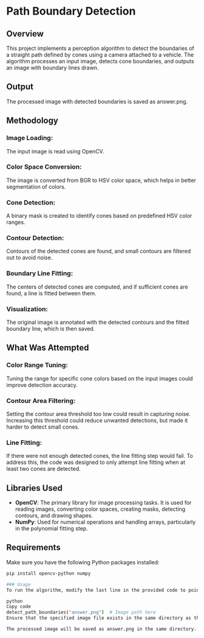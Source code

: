 # Path Boundary Detection
## Overview
This project implements a perception algorithm to detect the boundaries of a straight path defined by cones using a camera attached to a vehicle. The algorithm processes an input image, detects cone boundaries, and outputs an image with boundary lines drawn.

## Output
The processed image with detected boundaries is saved as answer.png.

## Methodology
### Image Loading: 
The input image is read using OpenCV.

### Color Space Conversion: 
The image is converted from BGR to HSV color space, which helps in better segmentation of colors.

### Cone Detection: 
A binary mask is created to identify cones based on predefined HSV color ranges.

### Contour Detection: 
Contours of the detected cones are found, and small contours are filtered out to avoid noise.

### Boundary Line Fitting: 
The centers of detected cones are computed, and if sufficient cones are found, a line is fitted between them.

### Visualization: 
The original image is annotated with the detected contours and the fitted boundary line, which is then saved.

## What Was Attempted
### Color Range Tuning: 
Tuning the range for specific cone colors based on the input images could improve detection accuracy.

### Contour Area Filtering: 
Setting the contour area threshold too low could result in capturing noise. Increasing this threshold could reduce unwanted detections, but made it harder to detect small cones.

### Line Fitting: 
If there were not enough detected cones, the line fitting step would fail. To address this, the code was designed to only attempt line fitting when at least two cones are detected.

## Libraries Used
- **OpenCV**: The primary library for image processing tasks. It is used for reading images, converting color spaces, creating masks, detecting contours, and drawing shapes.
- **NumPy**: Used for numerical operations and handling arrays, particularly in the polynomial fitting step.

## Requirements
Make sure you have the following Python packages installed:
```bash
pip install opencv-python numpy

### Usage
To run the algorithm, modify the last line in the provided code to point to your input image. For example:

python
Copy code
detect_path_boundaries("answer.png")  # Image path here
Ensure that the specified image file exists in the same directory as the script, or provide the full path to the image.

The processed image will be saved as answer.png in the same directory.
